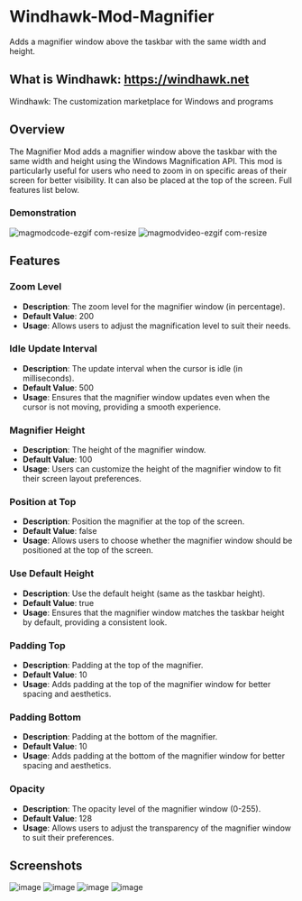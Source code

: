 # Windhawk-Mod-Magnifier
Adds a magnifier window above the taskbar with the same width and height.

## What is Windhawk: https://windhawk.net
Windhawk: The customization marketplace for Windows and programs

## Overview
The Magnifier Mod adds a magnifier window above the taskbar with the same width and height using the Windows Magnification API. This mod is particularly useful for users who need to zoom in on specific areas of their screen for better visibility. It can also be placed at the top of the screen. Full features list below.

### Demonstration

![magmodcode-ezgif com-resize](https://github.com/user-attachments/assets/7612d157-ad97-4d0f-9f60-3e1794ba9307)
![magmodvideo-ezgif com-resize](https://github.com/user-attachments/assets/74060bbc-0a4b-419f-8a6b-7a1c10724072)

## Features

### Zoom Level
- **Description**: The zoom level for the magnifier window (in percentage).
- **Default Value**: 200
- **Usage**: Allows users to adjust the magnification level to suit their needs.

### Idle Update Interval
- **Description**: The update interval when the cursor is idle (in milliseconds).
- **Default Value**: 500
- **Usage**: Ensures that the magnifier window updates even when the cursor is not moving, providing a smooth experience.

### Magnifier Height
- **Description**: The height of the magnifier window.
- **Default Value**: 100
- **Usage**: Users can customize the height of the magnifier window to fit their screen layout preferences.

### Position at Top
- **Description**: Position the magnifier at the top of the screen.
- **Default Value**: false
- **Usage**: Allows users to choose whether the magnifier window should be positioned at the top of the screen.

### Use Default Height
- **Description**: Use the default height (same as the taskbar height).
- **Default Value**: true
- **Usage**: Ensures that the magnifier window matches the taskbar height by default, providing a consistent look.

### Padding Top
- **Description**: Padding at the top of the magnifier.
- **Default Value**: 10
- **Usage**: Adds padding at the top of the magnifier window for better spacing and aesthetics.

### Padding Bottom
- **Description**: Padding at the bottom of the magnifier.
- **Default Value**: 10
- **Usage**: Adds padding at the bottom of the magnifier window for better spacing and aesthetics.

### Opacity
- **Description**: The opacity level of the magnifier window (0-255).
- **Default Value**: 128
- **Usage**: Allows users to adjust the transparency of the magnifier window to suit their preferences.

## Screenshots
![image](https://github.com/user-attachments/assets/9fcf017b-08ed-484d-89d9-f36d6f85c2d6)
![image](https://github.com/user-attachments/assets/21ef94ef-93b4-45d8-a48a-10c16897cd3c)
![image](https://github.com/user-attachments/assets/d5ad8eaa-e785-4e45-8cc0-88f1aae30109)
![image](https://github.com/user-attachments/assets/5546292c-1374-4306-8c20-420fe090d12b)
